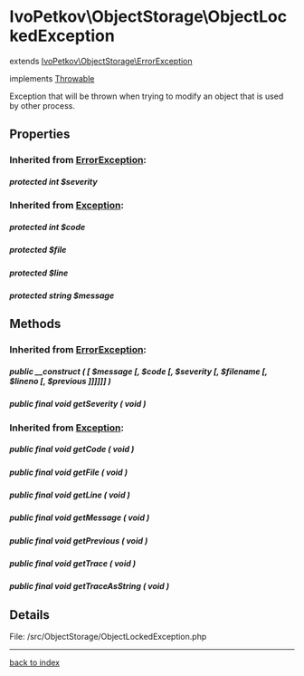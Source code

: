 # IvoPetkov\ObjectStorage\ObjectLockedException

extends [IvoPetkov\ObjectStorage\ErrorException](ivopetkov.objectstorage.errorexception.class.md)

implements [Throwable](http://php.net/manual/en/class.throwable.php)

Exception that will be thrown when trying to modify an object that is used by other process.

## Properties

### Inherited from [ErrorException](http://php.net/manual/en/class.errorexception.php):

##### protected int $severity

### Inherited from [Exception](http://php.net/manual/en/class.exception.php):

##### protected int $code

##### protected  $file

##### protected  $line

##### protected string $message

## Methods

### Inherited from [ErrorException](http://php.net/manual/en/class.errorexception.php):

##### public __construct ( [  $message [,  $code [,  $severity [,  $filename [,  $lineno [,  $previous ]]]]]] )

##### public final void getSeverity ( void )

### Inherited from [Exception](http://php.net/manual/en/class.exception.php):

##### public final void getCode ( void )

##### public final void getFile ( void )

##### public final void getLine ( void )

##### public final void getMessage ( void )

##### public final void getPrevious ( void )

##### public final void getTrace ( void )

##### public final void getTraceAsString ( void )

## Details

File: /src/ObjectStorage/ObjectLockedException.php

---

[back to index](index.md)

